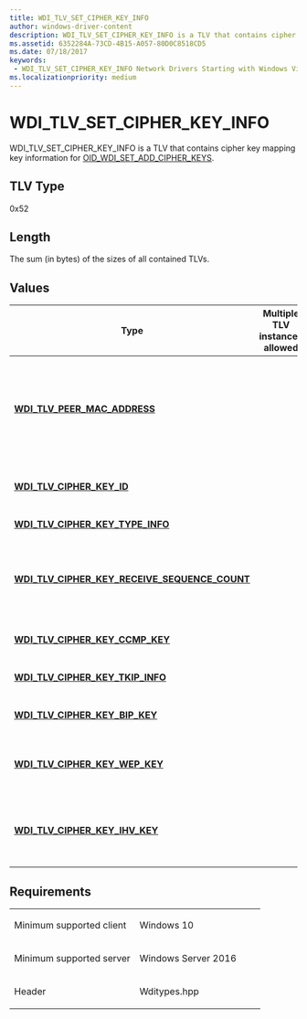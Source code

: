```yaml
---
title: WDI_TLV_SET_CIPHER_KEY_INFO
author: windows-driver-content
description: WDI_TLV_SET_CIPHER_KEY_INFO is a TLV that contains cipher key mapping key information for OID_WDI_SET_ADD_CIPHER_KEYS.
ms.assetid: 6352284A-73CD-4B15-A057-80D0C8518CD5
ms.date: 07/18/2017
keywords:
 - WDI_TLV_SET_CIPHER_KEY_INFO Network Drivers Starting with Windows Vista
ms.localizationpriority: medium
---
```


# WDI\_TLV\_SET\_CIPHER\_KEY\_INFO


WDI\_TLV\_SET\_CIPHER\_KEY\_INFO is a TLV that contains cipher key mapping key information for [OID\_WDI\_SET\_ADD\_CIPHER\_KEYS](https://msdn.microsoft.com/library/windows/hardware/dn925855).

## TLV Type


0x52

## Length


The sum (in bytes) of the sizes of all contained TLVs.

## Values


| Type                                                                                                 | Multiple TLV instances allowed | Optional | Description                                                                                                                                                                                                                                                                                                                                                       |
|------------------------------------------------------------------------------------------------------|--------------------------------|----------|-------------------------------------------------------------------------------------------------------------------------------------------------------------------------------------------------------------------------------------------------------------------------------------------------------------------------------------------------------------------|
| [**WDI\_TLV\_PEER\_MAC\_ADDRESS**](wdi-tlv-peer-mac-address.md)                                     |                                | X        | Specifies the MAC address of the peer that this key is associated with. If not present, assume this is a default key. At least one of peer MAC Address or cipher key ID must be present. This field must be present when key type is set to WDI\_CIPHER\_KEY\_TYPE\_PAIRWISE\_KEY, and may be present when key type is set to WDI\_CIPHER\_KEY\_TYPE\_GROUP\_KEY. |
| [**WDI\_TLV\_CIPHER\_KEY\_ID**](wdi-tlv-cipher-key-id.md)                                           |                                | X        | Specifies the ID for this cipher key. At least one of peer MAC address or cipher key ID must be present. This field is not required for pairwise keys.                                                                                                                                                                                                            |
| [**WDI\_TLV\_CIPHER\_KEY\_TYPE\_INFO**](wdi-tlv-cipher-key-type-info.md)                            |                                |          | Specifies the cipher key type information.                                                                                                                                                                                                                                                                                                                        |
| [**WDI\_TLV\_CIPHER\_KEY\_RECEIVE\_SEQUENCE\_COUNT**](wdi-tlv-cipher-key-receive-sequence-count.md) |                                | X        | Specifies the initial 48-bit value of Packet Number (PN), which is used for replay protection. This is optional if the cipher algorithm is WDI\_CIPHER\_ALGO\_WEP40, WDI\_CIPHER\_ALGO\_WEP104, or WDI\_CIPHER\_ALGO\_WEP.                                                                                                                                        |
| [**WDI\_TLV\_CIPHER\_KEY\_CCMP\_KEY**](wdi-tlv-cipher-key-ccmp-key.md)                              |                                | X        | Specifies the CCMP cipher algorithm key data. This is only present if the cipher algorithm is WDI\_CIPHER\_ALGO\_CCMP.                                                                                                                                                                                                                                            |
| [**WDI\_TLV\_CIPHER\_KEY\_TKIP\_INFO**](wdi-tlv-cipher-key-tkip-info.md)                            |                                | X        | Specifies the TKIP information. This is only present if the cipher algorithm is WDI\_CIPHER\_ALGO\_TKIP.                                                                                                                                                                                                                                                          |
| [**WDI\_TLV\_CIPHER\_KEY\_BIP\_KEY**](wdi-tlv-cipher-key-bip-key.md)                                |                                | X        | Specifies the BIP key. This is only present if the cipher algorithm is WDI\_CIPHER\_ALGO\_BIP.                                                                                                                                                                                                                                                                    |
| [**WDI\_TLV\_CIPHER\_KEY\_WEP\_KEY**](wdi-tlv-cipher-key-wep-key.md)                                |                                | X        | Specifies the WEP key. This is only present if the cipher algorithm is WDI\_CIPHER\_ALGO\_WEP40, WDI\_CIPHER\_ALGO\_WEP104, or WDI\_CIPHER\_ALGO\_WEP.                                                                                                                                                                                                            |
| [**WDI\_TLV\_CIPHER\_KEY\_IHV\_KEY**](wdi-tlv-cipher-key-ihv-key.md)                                |                                | X        | Specifies the IHV cipher key. This is only present if [**WDI\_TLV\_CIPHER\_KEY\_TYPE\_INFO**](wdi-tlv-cipher-key-type-info.md) is in the range WDI\_CIPHER\_ALGO\_IHV\_START to WDI\_CIPHER\_ALGO\_IHV\_END.                                                                                                                                                     |

 

Requirements
------------

<table>
<colgroup>
<col width="50%" />
<col width="50%" />
</colgroup>
<tbody>
<tr class="odd">
<td><p>Minimum supported client</p></td>
<td><p>Windows 10</p></td>
</tr>
<tr class="even">
<td><p>Minimum supported server</p></td>
<td><p>Windows Server 2016</p></td>
</tr>
<tr class="odd">
<td><p>Header</p></td>
<td>Wditypes.hpp</td>
</tr>
</tbody>
</table>

 

 




